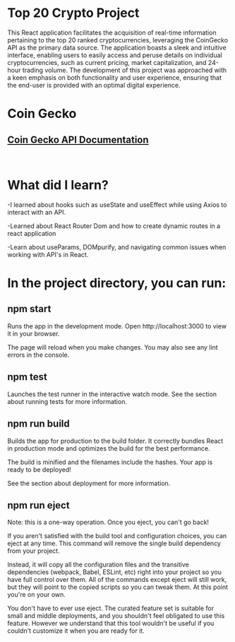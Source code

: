 # Top 20 Crypto Project
This React application facilitates the acquisition of real-time information pertaining to the top 20 ranked cryptocurrencies, leveraging the CoinGecko API as the primary data source. The application boasts a sleek and intuitive interface, enabling users to easily access and peruse details on individual cryptocurrencies, such as current pricing, market capitalization, and 24-hour trading volume. The development of this project was approached with a keen emphasis on both functionality and user experience, ensuring that the end-user is provided with an optimal digital experience.

# Coin Gecko

## [Coin Gecko API Documentation][Coin-Gecko]

<br />

# What did I learn?

-I learned about hooks such as useState and useEffect while using Axios to interact with an API. 

-Learned about React Router Dom and how to create dynamic routes in a react application

-Learn about useParams, DOMpurify, and navigating common issues when working with API's in React.

# In the project directory, you can run:

## npm start
Runs the app in the development mode.
Open http://localhost:3000 to view it in your browser.

The page will reload when you make changes.
You may also see any lint errors in the console.

## npm test
Launches the test runner in the interactive watch mode.
See the section about running tests for more information.

## npm run build
Builds the app for production to the build folder.
It correctly bundles React in production mode and optimizes the build for the best performance.

The build is minified and the filenames include the hashes.
Your app is ready to be deployed!

See the section about deployment for more information.

## npm run eject
Note: this is a one-way operation. Once you eject, you can't go back!

If you aren't satisfied with the build tool and configuration choices, you can eject at any time. This command will remove the single build dependency from your project.

Instead, it will copy all the configuration files and the transitive dependencies (webpack, Babel, ESLint, etc) right into your project so you have full control over them. All of the commands except eject will still work, but they will point to the copied scripts so you can tweak them. At this point you're on your own.

You don't have to ever use eject. The curated feature set is suitable for small and middle deployments, and you shouldn't feel obligated to use this feature. However we understand that this tool wouldn't be useful if you couldn't customize it when you are ready for it.

[Coin-Gecko]: https://www.coingecko.com/en/api/documentation
